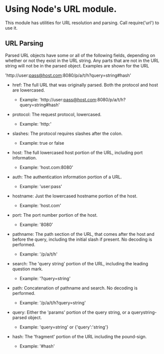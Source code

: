 # Using Node's URL module.
 This module has utilities for URL resolution and parsing. Call require('url') to use it.

## URL Parsing
 Parsed URL objects have some or all of the following fields, depending on whether or not they exist in the URL string. Any parts that are not in the URL string will not be in the parsed object. Examples are shown for the URL

 'http://user:pass@host.com:8080/p/a/t/h?query=string#hash'

- href: The full URL that was originally parsed. Both the protocol and host are lowercased.

  - Example: 'http://user:pass@host.com:8080/p/a/t/h?query=string#hash'

- protocol: The request protocol, lowercased.

  - Example: 'http:'

- slashes: The protocol requires slashes after the colon.

  - Example: true or false

- host: The full lowercased host portion of the URL, including port information.

  - Example: 'host.com:8080'

- auth: The authentication information portion of a URL.

  - Example: 'user:pass'

- hostname: Just the lowercased hostname portion of the host.

  - Example: 'host.com'

- port: The port number portion of the host.

  - Example: '8080'

- pathname: The path section of the URL, that comes after the host and before the query, including the initial slash if present. No decoding is performed.

  - Example: '/p/a/t/h'

- search: The 'query string' portion of the URL, including the leading question mark.

  - Example: '?query=string'

- path: Concatenation of pathname and search. No decoding is performed.

  - Example: '/p/a/t/h?query=string'

- query: Either the 'params' portion of the query string, or a querystring-parsed object.

  - Example: 'query=string' or {'query':'string'}

- hash: The 'fragment' portion of the URL including the pound-sign.

  - Example: '#hash'
